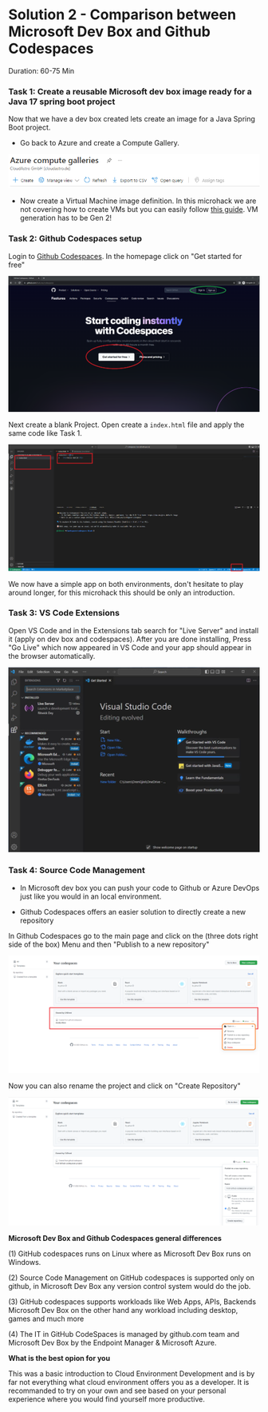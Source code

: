 # Solution 2 - Comparison between Microsoft Dev Box and Github Codespaces 

Duration: 60-75 Min

### Task 1: Create a reusable Microsoft dev box image ready for a Java 17 spring boot project

Now that we have a dev box created lets create an image for a Java Spring Boot project.

- Go back to Azure and create a Compute Gallery.

![image](../images/solution2/Capture21.PNG)


- Now create a Virtual Machine image definition. In this microhack we are not covering how to create VMs but you can easily follow [this guide](https://learn.microsoft.com/en-us/azure/virtual-machines/windows/quick-create-portal). VM generation has to be Gen 2!

### Task 2: Github Codespaces setup

Login to [Github Codespaces](https://github.com/features/codespaces).
In the homepage click on "Get started for free"

![image](../images/solution2/Screenshot1.png)

Next create a blank Project. Open create a `index.html` file and apply the same code like Task 1.

![image](../images/solution2/Screenshot3.png)

We now have a simple app on both environments, don't hesitate to play around longer, for this microhack this should be only an introduction.

### Task 3: VS Code Extensions

Open VS Code and in the Extensions tab search for "Live Server" and install it (apply on dev box and codespaces).
After you are done installing, Press "Go Live" which now appeared in VS Code and your app should appear in the browser automatically.

![image](../images/solution2/26.png)

### Task 4: Source Code Management

- In Microsoft dev box you can push your code to Github or Azure DevOps just like you would in an local environment.

- Github Codespaces offers an easier solution to directly create a new repository

In Github Codespaces go to the main page and click on the (three dots right side of the box) Menu and then "Publish to a new repository"

![image](../images/solution2/Screenshot11.png)

Now you can also rename the project and click on "Create Repository"

![image](../images/solution2/Screenshot12.png)


**Microsoft Dev Box and Github Codespaces general differences**

(1) GitHub codespaces runs on Linux where as Microsoft Dev Box runs on Windows. 

(2) Source Code Management on GitHub codespaces is supported only on github, in Microsoft Dev Box any version control system would do the job. 

(3) GitHub codespaces supports workloads like Web Apps, APIs, Backends Microsoft Dev Box on the other hand any workload including desktop, games and much more 

(4) The IT in GitHub CodeSpaces is managed by github.com team and Microsoft Dev Box by the Endpoint Manager & Microsoft Azure.


**What is the best opion for you**  

This was a basic introduction to Cloud Environment Development and is by far not everything what cloud environment offers you as a developer. It is recommanded to try on your own and see based on your personal experience where you would find yourself more productive. 
